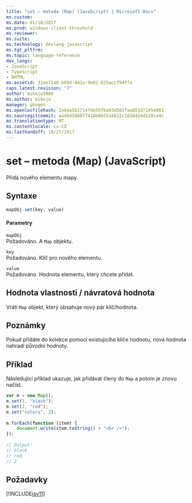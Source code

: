 ```yaml
---
title: "set – metoda (Map) (JavaScript) | Microsoft Docs"
ms.custom: 
ms.date: 01/18/2017
ms.prod: windows-client-threshold
ms.reviewer: 
ms.suite: 
ms.technology: devlang-javascript
ms.tgt_pltfrm: 
ms.topic: language-reference
dev_langs:
- JavaScript
- TypeScript
- DHTML
ms.assetid: 31ee71a0-b09d-442a-9e02-825accf94ffa
caps.latest.revision: "7"
author: mikejo5000
ms.author: mikejo
manager: ghogen
ms.openlocfilehash: 2a84a5b2714fde55fba03d581faa851d7245e001
ms.sourcegitcommit: aadb9588877418b8b55a5612c1d3842d4520ca4c
ms.translationtype: MT
ms.contentlocale: cs-CZ
ms.lasthandoff: 10/27/2017
---
```

# <a name="set-method-map-javascript"></a>set – metoda (Map) (JavaScript)
Přidá nového elementu mapy.  
  
## <a name="syntax"></a>Syntaxe  
  
```JavaScript  
mapObj.set(key, value)  
```  
  
#### <a name="parameters"></a>Parametry  
 `mapObj`  
 Požadováno. A `Map` objektu.  
  
 `key`  
 Požadováno. Klíč pro nového elementu.  
  
 `value`  
 Požadováno. Hodnota elementu, který chcete přidat.  
  
## <a name="property-valuereturn-value"></a>Hodnota vlastnosti / návratová hodnota  
 Vrátí `Map` objekt, který obsahuje nový pár klíč/hodnota.  
  
## <a name="remarks"></a>Poznámky  
 Pokud přidáte do kolekce pomocí existujícího klíče hodnotu, nová hodnota nahradí původní hodnoty.  
  
## <a name="example"></a>Příklad  
 Následující příklad ukazuje, jak přidávat členy do `Map` a potom je znovu načíst.  
  
```JavaScript  
var m = new Map();  
m.set(1, "black");  
m.set(2, "red");  
m.set("colors", 2);  
  
m.forEach(function (item) {  
    document.write(item.toString() + "<br />");  
});  
  
// Output:  
// black  
// red  
// 2  
```  
  
## <a name="requirements"></a>Požadavky  
 [!INCLUDE[jsv11](../../javascript/reference/includes/jsv11-md.md)]